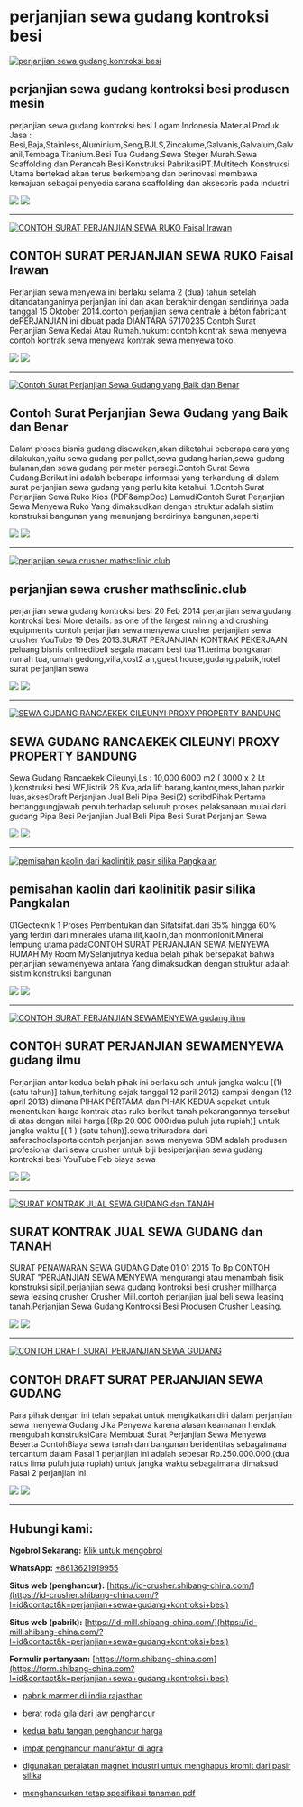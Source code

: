 # perjanjian sewa gudang kontroksi besi

<a href="https://swt.shibang-china.com/?l=id&img&k=perjanjian+sewa+gudang+kontroksi+besi" target="_blank">![perjanjian sewa gudang kontroksi besi](http://static.shibang-china.com/all-800x300/1335.jpg)</a>

## perjanjian sewa gudang kontroksi besi produsen mesin
perjanjian sewa gudang kontroksi besi Logam Indonesia Material Produk Jasa : Besi,Baja,Stainless,Aluminium,Seng,BJLS,Zincalume,Galvanis,Galvalum,Galvanil,Tembaga,Titanium.Besi Tua Gudang.Sewa Steger Murah.Sewa Scaffolding dan Perancah Besi Konstruksi PabrikasiPT.Multitech Konstruksi Utama bertekad akan terus berkembang dan berinovasi membawa kemajuan sebagai penyedia sarana scaffolding dan aksesoris pada industri


<a href="https://whatsapp.shibangsoft.com/WhatsApp.php" target="_blank" title="WhatsApp">![](http://static.shibang-china.com/icon/whatsapp.png)</a> <a href="https://swt.shibang-china.com/?l=id&icon&k=perjanjian+sewa+gudang+kontroksi+besi" target="_blank">![](http://static.shibang-china.com/icon/chat-id.png)</a>

---

<a href="https://swt.shibang-china.com/?l=id&img&k=perjanjian+sewa+gudang+kontroksi+besi" target="_blank">![CONTOH SURAT PERJANJIAN SEWA RUKO Faisal Irawan](http://static.shibang-china.com/all-800x300/984.jpg)</a>

## CONTOH SURAT PERJANJIAN SEWA RUKO Faisal Irawan
Perjanjian sewa menyewa ini berlaku selama 2 (dua) tahun setelah ditandatanganinya perjanjian ini dan akan berakhir dengan sendirinya pada tanggal 15 Oktober 2014.contoh perjanjian sewa centrale à béton fabricant dePERJANJIAN ini dibuat pada  DIANTARA 57170235 Contoh Surat Perjanjian Sewa Kedai Atau Rumah.hukum: contoh kontrak sewa menyewa contoh kontrak sewa menyewa kontrak sewa menyewa toko.


<a href="https://whatsapp.shibangsoft.com/WhatsApp.php" target="_blank" title="WhatsApp">![](http://static.shibang-china.com/icon/whatsapp.png)</a> <a href="https://swt.shibang-china.com/?l=id&icon&k=perjanjian+sewa+gudang+kontroksi+besi" target="_blank">![](http://static.shibang-china.com/icon/chat-id.png)</a>

---

<a href="https://swt.shibang-china.com/?l=id&img&k=perjanjian+sewa+gudang+kontroksi+besi" target="_blank">![Contoh Surat Perjanjian Sewa Gudang yang Baik dan Benar](http://static.shibang-china.com/all-800x300/628.jpg)</a>

## Contoh Surat Perjanjian Sewa Gudang yang Baik dan Benar
Dalam proses bisnis gudang disewakan,akan diketahui beberapa cara yang dilakukan,yaitu sewa gudang per pallet,sewa gudang harian,sewa gudang bulanan,dan sewa gudang per meter persegi.Contoh Surat Sewa Gudang.Berikut ini adalah beberapa informasi yang terkandung di dalam surat perjanjian sewa gudang yang perlu kita ketahui: 1.Contoh Surat Perjanjian Sewa Ruko Kios (PDF&ampDoc) LamudiContoh Surat Perjanjian Sewa Menyewa Ruko Yang dimaksudkan dengan struktur adalah sistim konstruksi bangunan yang menunjang berdirinya bangunan,seperti


<a href="https://whatsapp.shibangsoft.com/WhatsApp.php" target="_blank" title="WhatsApp">![](http://static.shibang-china.com/icon/whatsapp.png)</a> <a href="https://swt.shibang-china.com/?l=id&icon&k=perjanjian+sewa+gudang+kontroksi+besi" target="_blank">![](http://static.shibang-china.com/icon/chat-id.png)</a>

---

<a href="https://swt.shibang-china.com/?l=id&img&k=perjanjian+sewa+gudang+kontroksi+besi" target="_blank">![perjanjian sewa crusher mathsclinic.club](http://static.shibang-china.com/all-800x300/636.jpg)</a>

## perjanjian sewa crusher mathsclinic.club
perjanjian sewa gudang kontroksi besi 20 Feb 2014 perjanjian sewa gudang kontroksi besi More details: as one of the largest mining and crushing equipments contoh perjanjian sewa menyewa crusher perjanjian sewa crusher YouTube 19 Des 2013.SURAT PERJANJIAN KONTRAK PEKERJAAN peluang bisnis onlinedibeli segala macam besi tua 11.terima bongkaran rumah tua,rumah gedong,villa,kost2 an,guest house,gudang,pabrik,hotel surat perjanjian sewa


<a href="https://whatsapp.shibangsoft.com/WhatsApp.php" target="_blank" title="WhatsApp">![](http://static.shibang-china.com/icon/whatsapp.png)</a> <a href="https://swt.shibang-china.com/?l=id&icon&k=perjanjian+sewa+gudang+kontroksi+besi" target="_blank">![](http://static.shibang-china.com/icon/chat-id.png)</a>

---

<a href="https://swt.shibang-china.com/?l=id&img&k=perjanjian+sewa+gudang+kontroksi+besi" target="_blank">![SEWA GUDANG RANCAEKEK CILEUNYI PROXY PROPERTY BANDUNG](http://static.shibang-china.com/all-800x300/810.jpg)</a>

## SEWA GUDANG RANCAEKEK CILEUNYI PROXY PROPERTY BANDUNG
Sewa Gudang Rancaekek Cileunyi,Ls : 10,000 6000 m2 ( 3000 x 2 Lt ),konstruksi besi WF,listrik 26 Kva,ada lift barang,kantor,mess,lahan parkir luas,aksesDraft Perjanjian Jual Beli Pipa Besi(2) scribdPihak Pertama bertanggungjawab penuh terhadap seluruh proses pelaksanaan mulai dari gudang Pipa Besi Perjanjian Jual Beli Pipa Besi Surat Perjanjian Sewa


<a href="https://whatsapp.shibangsoft.com/WhatsApp.php" target="_blank" title="WhatsApp">![](http://static.shibang-china.com/icon/whatsapp.png)</a> <a href="https://swt.shibang-china.com/?l=id&icon&k=perjanjian+sewa+gudang+kontroksi+besi" target="_blank">![](http://static.shibang-china.com/icon/chat-id.png)</a>

---

<a href="https://swt.shibang-china.com/?l=id&img&k=perjanjian+sewa+gudang+kontroksi+besi" target="_blank">![pemisahan kaolin dari kaolinitik pasir silika Pangkalan](http://static.shibang-china.com/all-800x300/179.jpg)</a>

## pemisahan kaolin dari kaolinitik pasir silika Pangkalan
01Geoteknik 1 Proses Pembentukan dan Sifatsifat.dari 35% hingga 60% yang terdiri dari minerales utama ilit,kaolin,dan monmorilonit.Mineral lempung utama padaCONTOH SURAT PERJANJIAN SEWA MENYEWA RUMAH My Room MySelanjutnya kedua belah pihak bersepakat bahwa perjanjian sewamenyewa antara Yang dimaksudkan dengan struktur adalah sistim konstruksi bangunan


<a href="https://whatsapp.shibangsoft.com/WhatsApp.php" target="_blank" title="WhatsApp">![](http://static.shibang-china.com/icon/whatsapp.png)</a> <a href="https://swt.shibang-china.com/?l=id&icon&k=perjanjian+sewa+gudang+kontroksi+besi" target="_blank">![](http://static.shibang-china.com/icon/chat-id.png)</a>

---

<a href="https://swt.shibang-china.com/?l=id&img&k=perjanjian+sewa+gudang+kontroksi+besi" target="_blank">![CONTOH SURAT PERJANJIAN SEWAMENYEWA gudang ilmu](http://static.shibang-china.com/all-800x300/667.jpg)</a>

## CONTOH SURAT PERJANJIAN SEWAMENYEWA gudang ilmu
Perjanjian antar kedua belah pihak ini berlaku sah untuk jangka waktu [(1) (satu tahun)] tahun,terhitung sejak tanggal 12 paril 2012) sampai dengan (12 april 2013) dimana PIHAK PERTAMA dan PIHAK KEDUA sepakat untuk menentukan harga kontrak atas ruko berikut tanah pekarangannya tersebut di atas dengan nilai harga [(Rp.20 000 000)dua puluh juta rupiah)] untuk jangka waktu [( 1 ) (satu tahun)].sewa trituradora dari saferschoolsportalcontoh perjanjian sewa menyewa SBM adalah produsen profesional dari sewa crusher untuk biji besiperjanjian sewa gudang kontroksi besi YouTube Feb biaya sewa


<a href="https://whatsapp.shibangsoft.com/WhatsApp.php" target="_blank" title="WhatsApp">![](http://static.shibang-china.com/icon/whatsapp.png)</a> <a href="https://swt.shibang-china.com/?l=id&icon&k=perjanjian+sewa+gudang+kontroksi+besi" target="_blank">![](http://static.shibang-china.com/icon/chat-id.png)</a>

---

<a href="https://swt.shibang-china.com/?l=id&img&k=perjanjian+sewa+gudang+kontroksi+besi" target="_blank">![SURAT KONTRAK JUAL SEWA GUDANG dan TANAH](http://static.shibang-china.com/all-800x300/1170.jpg)</a>

## SURAT KONTRAK JUAL SEWA GUDANG dan TANAH
SURAT PENAWARAN SEWA GUDANG Date 01 01 2015 To Bp CONTOH SURAT "PERJANJIAN SEWA MENYEWA mengurangi atau menambah fisik konstruksi sipil,perjanjian sewa gudang kontroksi besi crusher millharga sewa leasing crusher Crusher Mill.contoh perjanjian jual beli sewa leasing tanah.Perjanjian Sewa Gudang Kontroksi Besi Produsen Crusher Leasing.


<a href="https://whatsapp.shibangsoft.com/WhatsApp.php" target="_blank" title="WhatsApp">![](http://static.shibang-china.com/icon/whatsapp.png)</a> <a href="https://swt.shibang-china.com/?l=id&icon&k=perjanjian+sewa+gudang+kontroksi+besi" target="_blank">![](http://static.shibang-china.com/icon/chat-id.png)</a>

---

<a href="https://swt.shibang-china.com/?l=id&img&k=perjanjian+sewa+gudang+kontroksi+besi" target="_blank">![CONTOH DRAFT SURAT PERJANJIAN SEWA GUDANG](http://static.shibang-china.com/all-800x300/1257.jpg)</a>

## CONTOH DRAFT SURAT PERJANJIAN SEWA GUDANG
Para pihak dengan ini telah sepakat untuk mengikatkan diri dalam perjanjian sewa menyewa Gudang Jika Penyewa karena alasan keamanan hendak mengubah konstruksiCara Membuat Surat Perjanjian Sewa Menyewa Beserta ContohBiaya sewa tanah dan bangunan beridentitas sebagaimana tercantum dalam Pasal 1 perjanjian ini adalah sebesar Rp.250.000.000,(dua ratus lima puluh juta rupiah) untuk jangka waktu sebagaimana dimaksud Pasal 2 perjanjian ini.


<a href="https://whatsapp.shibangsoft.com/WhatsApp.php" target="_blank" title="WhatsApp">![](http://static.shibang-china.com/icon/whatsapp.png)</a> <a href="https://swt.shibang-china.com/?l=id&icon&k=perjanjian+sewa+gudang+kontroksi+besi" target="_blank">![](http://static.shibang-china.com/icon/chat-id.png)</a>

---
## Hubungi kami:

**Ngobrol Sekarang:** [Klik untuk mengobrol](https://swt.shibang-china.com?l=id&contact&k=perjanjian+sewa+gudang+kontroksi+besi)

**WhatsApp:**  [+8613621919955](https://whatsapp.shibangsoft.com/WhatsApp.php)

**Situs web (penghancur):** [https://id-crusher.shibang-china.com/](https://id-crusher.shibang-china.com/?l=id&contact&k=perjanjian+sewa+gudang+kontroksi+besi)

**Situs web (pabrik):** [https://id-mill.shibang-china.com/](https://id-mill.shibang-china.com/?l=id&contact&k=perjanjian+sewa+gudang+kontroksi+besi)

**Formulir pertanyaan:** [https://form.shibang-china.com](https://form.shibang-china.com?l=id&contact&k=perjanjian+sewa+gudang+kontroksi+besi)

* [pabrik marmer di india rajasthan](../40/pabrik%20marmer%20di%20india%20rajasthan.md)

* [berat roda gila dari jaw penghancur](../31/berat%20roda%20gila%20dari%20jaw%20penghancur.md)

* [kedua batu tangan penghancur harga](../40/kedua%20batu%20tangan%20penghancur%20harga.md)

* [impat penghancur manufaktur di agra](../32/impat%20penghancur%20manufaktur%20di%20agra.md)

* [digunakan peralatan magnet industri untuk menghapus kromit dari pasir silika](../38/digunakan%20peralatan%20magnet%20industri%20untuk%20menghapus%20kromit%20dari%20pasir%20silika.md)

* [menghancurkan tetap spesifikasi tanaman pdf](../34/menghancurkan%20tetap%20spesifikasi%20tanaman%20pdf.md)